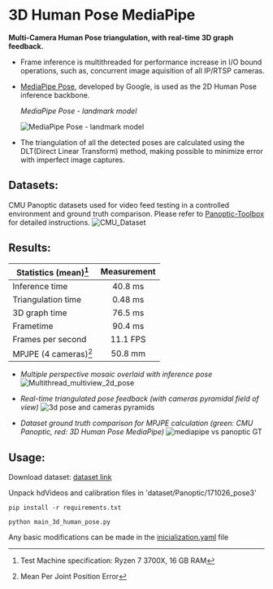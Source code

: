 # 3D Human Pose MediaPipe
**Multi-Camera Human Pose triangulation, with real-time 3D graph feedback.**

- Frame inference is multithreaded for performance increase in I/O bound operations, such as, concurrent image aquisition of all IP/RTSP cameras.


- [MediaPipe Pose](https://developers.google.com/mediapipe/solutions/vision/pose_landmarker), developed by Google, is used as the 2D Human Pose inference backbone.

  *MediaPipe Pose - landmark model*

  ![MediaPipe Pose - landmark model](https://github.com/Yuri-Vlasqz/3D_Human_Pose_MediaPipe/assets/106136458/cc737d53-a247-4f00-8c1a-7e4a673b8db2)


- The triangulation of all the detected poses are calculated using the DLT(Direct Linear Transform) method, making possible to minimize error with imperfect image captures.


## Datasets:
CMU Panoptic datasets used for video feed testing in a controlled environment and ground truth comparison. Please refer to [Panoptic-Toolbox](https://github.com/CMU-Perceptual-Computing-Lab/panoptic-toolbox.git) for detailed instructions.
![CMU_Dataset](https://github.com/Yuri-Vlasqz/3D_Human_Pose_MediaPipe/assets/106136458/f706f27e-6f11-410b-952a-cdf9ff1f8587)


## Results:

| **Statistics (mean)**[^1] | **Measurement** |
| --------------------- |:-----------:|
| Inference time        |  40.8 ms    |
| Triangulation time    |  0.48 ms    |
| 3D graph time         |  76.5 ms    |
| Frametime             |  90.4 ms    |
| Frames per second     |  11.1 FPS   |
| MPJPE (4 cameras)[^2] |  50.8 mm    |
[^1]: Test Machine specification: Ryzen 7 3700X, 16 GB RAM 
[^2]: Mean Per Joint Position Error


- *Multiple perspective mosaic overlaid with inference pose*
![Multithread_multiview_2d_pose](https://github.com/Yuri-Vlasqz/3D_Human_Pose_MediaPipe/assets/106136458/f3533641-1146-4cf5-9a9d-ee9de5413e70)


- *Real-time triangulated pose feedback (with cameras pyramidal field of view)*
![3d pose and cameras pyramids](https://github.com/Yuri-Vlasqz/3D_Human_Pose_MediaPipe/assets/106136458/b0585099-2bab-4011-bae1-ac0be9fc9a6a)


- *Dataset ground truth comparison for MPJPE calculation (green: CMU Panoptic, red: 3D Human Pose MediaPipe)*
![mediapipe vs panoptic GT](https://github.com/Yuri-Vlasqz/3D_Human_Pose_MediaPipe/assets/106136458/ce239b2a-0c71-4ef6-859b-b081271c1084)


## Usage:

Download dataset: [dataset link](http://domedb.perception.cs.cmu.edu/171026_pose3.html)

Unpack hdVideos and calibration files in 'dataset/Panoptic/171026_pose3'

`pip install -r requirements.txt`

`python main_3d_human_pose.py`

Any basic modifications can be made in the [inicialization.yaml](inicialization.yaml) file
